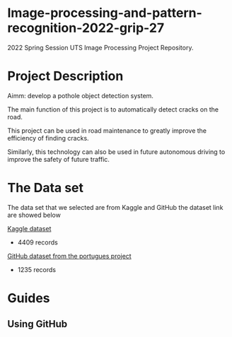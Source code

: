 # Image-processing-and-pattern-recognition-2022-grip-27

2022 Spring Session UTS Image Processing Project Repository. 

# Project Description

Aimm: develop a pothole object detection system.

The main function of this project is to automatically detect cracks on the road. 

This project can be used in road maintenance to greatly improve the efficiency of finding cracks. 

Similarly, this technology can also be used in future autonomous driving to improve the safety of future traffic. 

 
# The Data set  

The data set that we selected are from Kaggle and GitHub the dataset link are showed below  

[Kaggle dataset](https://www.kaggle.com/datasets/sovitrath/road-pothole-images-for-pothole-detection?select=PotholeDataset.pdf )

* 4409 records

[GitHub dataset from the portugues project](https://github.com/biankatpas/Cracks-and-Potholes-in-Road-Images-Dataset)

* 1235 records 

# Guides

## Using GitHub
